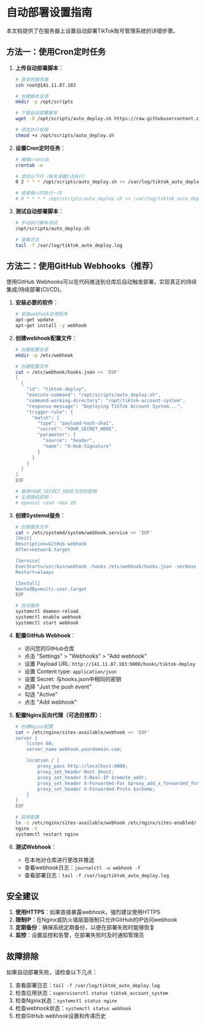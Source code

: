 # 自动部署设置指南

本文档提供了在服务器上设置自动部署TikTok账号管理系统的详细步骤。

## 方法一：使用Cron定时任务

1. **上传自动部署脚本**：
   ```bash
   # 登录到服务器
   ssh root@141.11.87.103
   
   # 创建脚本目录
   mkdir -p /opt/scripts
   
   # 下载自动部署脚本
   wget -O /opt/scripts/auto_deploy.sh https://raw.githubusercontent.com/feizai00/tiktok-account-system/main/auto_deploy.sh
   
   # 添加执行权限
   chmod +x /opt/scripts/auto_deploy.sh
   ```

2. **设置Cron定时任务**：
   ```bash
   # 编辑crontab
   crontab -e
   
   # 添加以下行（每天凌晨2点执行）
   0 2 * * * /opt/scripts/auto_deploy.sh >> /var/log/tiktok_auto_deploy.log 2>&1
   
   # 或者每小时执行一次
   # 0 * * * * /opt/scripts/auto_deploy.sh >> /var/log/tiktok_auto_deploy.log 2>&1
   ```

3. **测试自动部署脚本**：
   ```bash
   # 手动执行脚本测试
   /opt/scripts/auto_deploy.sh
   
   # 查看日志
   tail -f /var/log/tiktok_auto_deploy.log
   ```

## 方法二：使用GitHub Webhooks（推荐）

使用GitHub Webhooks可以在代码推送到仓库后自动触发部署，实现真正的持续集成/持续部署(CI/CD)。

1. **安装必要的软件**：
   ```bash
   # 安装webhook处理程序
   apt-get update
   apt-get install -y webhook
   ```

2. **创建webhook配置文件**：
   ```bash
   # 创建配置目录
   mkdir -p /etc/webhook
   
   # 创建配置文件
   cat > /etc/webhook/hooks.json << 'EOF'
   [
     {
       "id": "tiktok-deploy",
       "execute-command": "/opt/scripts/auto_deploy.sh",
       "command-working-directory": "/opt/tiktok-account-system",
       "response-message": "Deploying TikTok Account System...",
       "trigger-rule": {
         "match": {
           "type": "payload-hash-sha1",
           "secret": "YOUR_SECRET_HERE",
           "parameter": {
             "source": "header",
             "name": "X-Hub-Signature"
           }
         }
       }
     }
   ]
   EOF
   
   # 替换YOUR_SECRET_HERE为您的密钥
   # 生成随机密钥：
   # openssl rand -hex 20
   ```

3. **创建Systemd服务**：
   ```bash
   # 创建服务文件
   cat > /etc/systemd/system/webhook.service << 'EOF'
   [Unit]
   Description=GitHub webhook
   After=network.target
   
   [Service]
   ExecStart=/usr/bin/webhook -hooks /etc/webhook/hooks.json -verbose
   Restart=always
   
   [Install]
   WantedBy=multi-user.target
   EOF
   
   # 启动服务
   systemctl daemon-reload
   systemctl enable webhook
   systemctl start webhook
   ```

4. **配置GitHub Webhook**：
   - 访问您的GitHub仓库
   - 点击 "Settings" > "Webhooks" > "Add webhook"
   - 设置 Payload URL: `http://141.11.87.103:9000/hooks/tiktok-deploy`
   - 设置 Content type: `application/json`
   - 设置 Secret: 与hooks.json中相同的密钥
   - 选择 "Just the push event"
   - 勾选 "Active"
   - 点击 "Add webhook"

5. **配置Nginx反向代理（可选但推荐）**：
   ```bash
   # 创建Nginx配置
   cat > /etc/nginx/sites-available/webhook << 'EOF'
   server {
       listen 80;
       server_name webhook.yourdomain.com;
   
       location / {
           proxy_pass http://localhost:9000;
           proxy_set_header Host $host;
           proxy_set_header X-Real-IP $remote_addr;
           proxy_set_header X-Forwarded-For $proxy_add_x_forwarded_for;
           proxy_set_header X-Forwarded-Proto $scheme;
       }
   }
   EOF
   
   # 启用配置
   ln -s /etc/nginx/sites-available/webhook /etc/nginx/sites-enabled/
   nginx -t
   systemctl restart nginx
   ```

6. **测试Webhook**：
   - 在本地对仓库进行更改并推送
   - 查看webhook日志：`journalctl -u webhook -f`
   - 查看部署日志：`tail -f /var/log/tiktok_auto_deploy.log`

## 安全建议

1. **使用HTTPS**：如果直接暴露webhook，强烈建议使用HTTPS
2. **限制IP**：在Nginx或防火墙层面限制只允许GitHub的IP访问webhook
3. **定期备份**：确保系统定期备份，以便在部署失败时能够恢复
4. **监控**：设置监控和告警，在部署失败时及时通知管理员

## 故障排除

如果自动部署失败，请检查以下几点：

1. 查看部署日志：`tail -f /var/log/tiktok_auto_deploy.log`
2. 检查应用状态：`supervisorctl status tiktok_account_system`
3. 检查Nginx状态：`systemctl status nginx`
4. 检查webhook状态：`systemctl status webhook`
5. 检查GitHub webhook设置和传递历史
